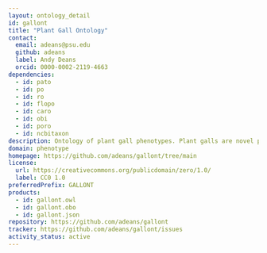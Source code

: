 ```yaml
---
layout: ontology_detail
id: gallont
title: "Plant Gall Ontology"
contact:
  email: adeans@psu.edu
  github: adeans
  label: Andy Deans
  orcid: 0000-0002-2119-4663
dependencies:
  - id: pato
  - id: po
  - id: ro
  - id: flopo
  - id: caro
  - id: obi
  - id: poro
  - id: ncbitaxon
description: Ontology of plant gall phenotypes. Plant galls are novel plant structures, generated by plants in response to biotic stressors. This ontology is used to annotate gall phenotypes (e.g., their colors, textures, sizes, locations on the plant) in a semantic way, in order to facilitate discoveries about the genetic and physiologic mechanisms responsible for such phenotypes. The ontology can also be used as a controlled vocabulary for natural language descriptions of plant galls.
domain: phenotype
homepage: https://github.com/adeans/gallont/tree/main
license:
  url: https://creativecommons.org/publicdomain/zero/1.0/
  label: CC0 1.0
preferredPrefix: GALLONT
products:
  - id: gallont.owl
  - id: gallont.obo
  - id: gallont.json
repository: https://github.com/adeans/gallont
tracker: https://github.com/adeans/gallont/issues
activity_status: active
---
```

